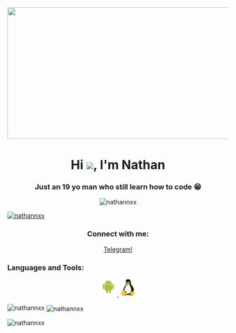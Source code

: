 <div id="header" align="center">
<img src="https://github.com/user-attachments/assets/95e65d4e-e557-401e-a777-27cbd2d9808d" width="600" height="300"/>
</div>


<h1 align="center">Hi <img src="https://media.giphy.com/media/hvRJCLFzcasrR4ia7z/giphy.gif" width="30px"/>, I'm Nathan</h1>
<h3 align="center">Just an 19 yo man who still learn how to code 😁</h3>

<p align="center"> <img src="https://komarev.com/ghpvc/?username=nathannxx&label=Profile%20views&color=0e75b6&style=flat" alt="nathannxx" /> </p>

<p align="left"> <a href="https://github.com/ryo-ma/github-profile-trophy"><img src="https://github-profile-trophy.vercel.app/?username=nathannxx&column=3&margin-w=15&margin-h=15&theme=darkhub&no-frame=true" alt="nathannxx" /></a> </p>

<h3 align="center">Connect with me:</h3>
<p align="center">
  <a href="https://t.me/natehiggas00">Telegram!</a>
</p>

<h3 align="left">Languages and Tools:</h3>
<p align="center"> <a href="https://developer.android.com" target="_blank" rel="noreferrer"> <img src="https://raw.githubusercontent.com/devicons/devicon/master/icons/android/android-original-wordmark.svg" alt="android" width="40" height="40"/> </a> <a href="https://www.linux.org/" target="_blank" rel="noreferrer"> <img src="https://raw.githubusercontent.com/devicons/devicon/master/icons/linux/linux-original.svg" alt="linux" width="40" height="40"/> </a> </p>

<p><img align="left" src="https://github-readme-stats.vercel.app/api/top-langs?username=nathannxx&show_icons=true&locale=en&layout=compact" alt="nathannxx" /></p>

<p>&nbsp;<img align="center" src="https://github-readme-stats.vercel.app/api?username=nathannxx&show_icons=true&locale=en" alt="nathannxx" /></p>

<p><img align="center" src="https://github-readme-streak-stats.herokuapp.com/?user=nathannxx&" alt="nathannxx" /></p>

